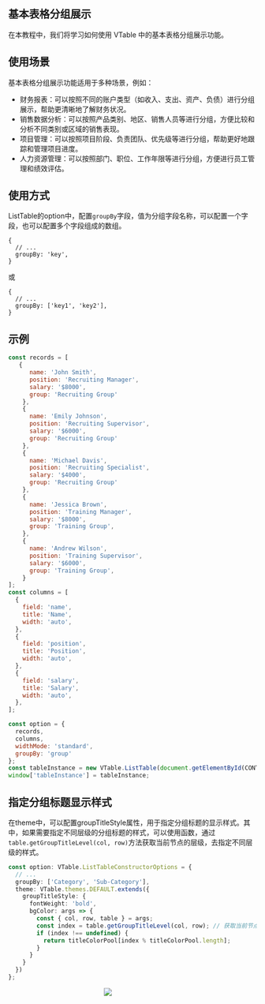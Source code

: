 ## 基本表格分组展示

在本教程中，我们将学习如何使用 VTable 中的基本表格分组展示功能。

## 使用场景

基本表格分组展示功能适用于多种场景，例如：

- 财务报表：可以按照不同的账户类型（如收入、支出、资产、负债）进行分组展示，帮助更清晰地了解财务状况。
- 销售数据分析：可以按照产品类别、地区、销售人员等进行分组，方便比较和分析不同类别或区域的销售表现。
- 项目管理：可以按照项目阶段、负责团队、优先级等进行分组，帮助更好地跟踪和管理项目进度。
- 人力资源管理：可以按照部门、职位、工作年限等进行分组，方便进行员工管理和绩效评估。

## 使用方式

ListTable的option中，配置`groupBy`字段，值为分组字段名称，可以配置一个字段，也可以配置多个字段组成的数组。
```
{
  // ...
  groupBy: 'key',
}
```
或
```
{
  // ...
  groupBy: ['key1', 'key2'],
}
```

## 示例

```javascript livedemo template=vtable
const records = [
   {
      name: 'John Smith',
      position: 'Recruiting Manager',
      salary: '$8000',
      group: 'Recruiting Group'
    },
    {
      name: 'Emily Johnson',
      position: 'Recruiting Supervisor',
      salary: '$6000',
      group: 'Recruiting Group'
    },
    {
      name: 'Michael Davis',
      position: 'Recruiting Specialist',
      salary: '$4000',
      group: 'Recruiting Group'
    },
    {
      name: 'Jessica Brown',
      position: 'Training Manager',
      salary: '$8000',
      group: 'Training Group',
    },
    {
      name: 'Andrew Wilson',
      position: 'Training Supervisor',
      salary: '$6000',
      group: 'Training Group',
    }
];
const columns = [
  {
    field: 'name',
    title: 'Name',
    width: 'auto',
  },
  {
    field: 'position',
    title: 'Position',
    width: 'auto',
  },
  {
    field: 'salary',
    title: 'Salary',
    width: 'auto',
  },
];

const option = {
  records,
  columns,
  widthMode: 'standard',
  groupBy: 'group'
};
const tableInstance = new VTable.ListTable(document.getElementById(CONTAINER_ID), option);
window['tableInstance'] = tableInstance;
```

## 指定分组标题显示样式

在theme中，可以配置groupTitleStyle属性，用于指定分组标题的显示样式。其中，如果需要指定不同层级的分组标题的样式，可以使用函数，通过`table.getGroupTitleLevel(col, row)`方法获取当前节点的层级，去指定不同层级的样式。

```ts
const option: VTable.ListTableConstructorOptions = {
  // ...
  groupBy: ['Category', 'Sub-Category'],
  theme: VTable.themes.DEFAULT.extends({
    groupTitleStyle: {
      fontWeight: 'bold',
      bgColor: args => {
        const { col, row, table } = args;
        const index = table.getGroupTitleLevel(col, row); // 获取当前节点的层级
        if (index !== undefined) {
          return titleColorPool[index % titleColorPool.length];
        }
      }
    }
  })
};
```

<div style="width: 80%; text-align: center;">
  <img src="https://lf9-dp-fe-cms-tos.byteorg.com/obj/bit-cloud/VTable/preview/list-group.jpeg" />
</div>
